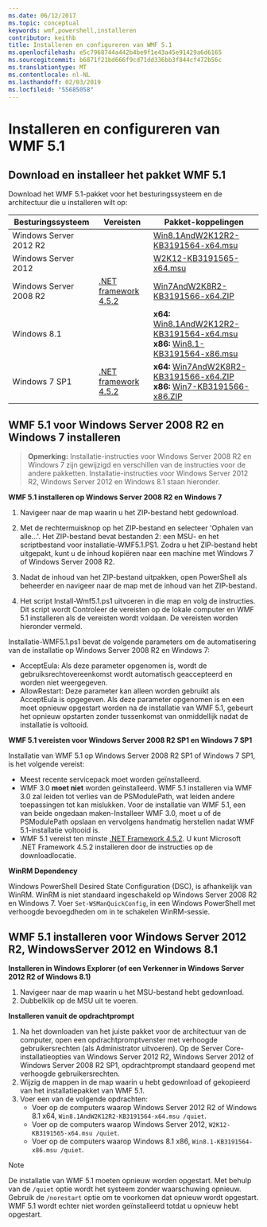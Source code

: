 ```yaml
---
ms.date: 06/12/2017
ms.topic: conceptual
keywords: wmf,powershell,installeren
contributor: keithb
title: Installeren en configureren van WMF 5.1
ms.openlocfilehash: e5c7968744a442b4be9f1e43a45e91429a6d6165
ms.sourcegitcommit: b6871f21bd666f9cd71dd336bb3f844cf472b56c
ms.translationtype: MT
ms.contentlocale: nl-NL
ms.lasthandoff: 02/03/2019
ms.locfileid: "55685058"
---
```

# <a name="install-and-configure-wmf-51"></a>Installeren en configureren van WMF 5.1 #


## <a name="download-and-install-the-wmf-51-package"></a>Download en installeer het pakket WMF 5.1

Download het WMF 5.1-pakket voor het besturingssysteem en de architectuur die u installeren wilt op:

| Besturingssysteem       | Vereisten           | Pakket-koppelingen                          |
|------------------------|-------------------------|----------------------------------------|
| Windows Server 2012 R2 |                         | [Win8.1AndW2K12R2-KB3191564-x64.msu][] |
| Windows Server 2012    |                         | [W2K12-KB3191565-x64.msu][]            |
| Windows Server 2008 R2 | [.NET framework 4.5.2][]| [Win7AndW2K8R2-KB3191566-x64.ZIP][]    |
| Windows 8.1            |                         | **x64:** [Win8.1AndW2K12R2-KB3191564-x64.msu][]</br>**x86:** [Win8.1-KB3191564-x86.msu][] |
| Windows 7 SP1          | [.NET framework 4.5.2][]| **x64:** [Win7AndW2K8R2-KB3191566-x64.ZIP][]</br>**x86:** [Win7-KB3191566-x86.ZIP][] |

[.NET framework 4.5.2]: https://www.microsoft.com/download/details.aspx?id=42642
[W2K12-KB3191565-x64.msu]: https://go.microsoft.com/fwlink/?linkid=839513
[Win7-KB3191566-x86.ZIP]: https://go.microsoft.com/fwlink/?linkid=839522
[Win7AndW2K8R2-KB3191566-x64.ZIP]: https://go.microsoft.com/fwlink/?linkid=839523
[Win8.1-KB3191564-x86.msu]: https://go.microsoft.com/fwlink/?linkid=839521
[Win8.1AndW2K12R2-KB3191564-x64.msu]: https://go.microsoft.com/fwlink/?linkid=839516

## <a name="install-wmf-51-for-windows-server-2008-r2-and-windows-7"></a>WMF 5.1 voor Windows Server 2008 R2 en Windows 7 installeren

> **Opmerking:** Installatie-instructies voor Windows Server 2008 R2 en Windows 7 zijn gewijzigd en verschillen van de instructies voor de andere pakketten. Installatie-instructies voor Windows Server 2012 R2, Windows Server 2012 en Windows 8.1 staan hieronder.

**WMF 5.1 installeren op Windows Server 2008 R2 en Windows 7**

1. Navigeer naar de map waarin u het ZIP-bestand hebt gedownload.

2. Met de rechtermuisknop op het ZIP-bestand en selecteer 'Ophalen van alle...'. Het ZIP-bestand bevat bestanden 2: een MSU- en het scriptbestand voor installatie-WMF5.1.PS1.
Zodra u het ZIP-bestand hebt uitgepakt, kunt u de inhoud kopiëren naar een machine met Windows 7 of Windows Server 2008 R2.

3. Nadat de inhoud van het ZIP-bestand uitpakken, open PowerShell als beheerder en navigeer naar de map met de inhoud van het ZIP-bestand.

4. Het script Install-Wmf5.1.ps1 uitvoeren in die map en volg de instructies. Dit script wordt Controleer de vereisten op de lokale computer en WMF 5.1 installeren als de vereisten wordt voldaan. De vereisten worden hieronder vermeld.

Installatie-WMF5.1.ps1 bevat de volgende parameters om de automatisering van de installatie op Windows Server 2008 R2 en Windows 7:

- AcceptEula: Als deze parameter opgenomen is, wordt de gebruiksrechtovereenkomst wordt automatisch geaccepteerd en worden niet weergegeven.
- AllowRestart: Deze parameter kan alleen worden gebruikt als AcceptEula is opgegeven. Als deze parameter opgenomen is en een moet opnieuw opgestart worden na de installatie van WMF 5.1, gebeurt het opnieuw opstarten zonder tussenkomst van onmiddellijk nadat de installatie is voltooid.

**WMF 5.1 vereisten voor Windows Server 2008 R2 SP1 en Windows 7 SP1**

Installatie van WMF 5.1 op Windows Server 2008 R2 SP1 of Windows 7 SP1, is het volgende vereist:
- Meest recente servicepack moet worden geïnstalleerd.
- WMF 3.0 **moet niet** worden geïnstalleerd. WMF 5.1 installeren via WMF 3.0 zal leiden tot verlies van de PSModulePath, wat leiden andere toepassingen tot kan mislukken. Voor de installatie van WMF 5.1, een van beide ongedaan maken-Installeer WMF 3.0, moet u of de PSModulePath opslaan en vervolgens handmatig herstellen nadat WMF 5.1-installatie voltooid is.
- WMF 5.1 vereist ten minste [.NET Framework 4.5.2](https://www.microsoft.com/en-ca/download/details.aspx?id=42642).
U kunt Microsoft .NET Framework 4.5.2 installeren door de instructies op de downloadlocatie.

**WinRM Dependency**

Windows PowerShell Desired State Configuration (DSC), is afhankelijk van WinRM.
WinRM is niet standaard ingeschakeld op Windows Server 2008 R2 en Windows 7.
Voer `Set-WSManQuickConfig`, in een Windows PowerShell met verhoogde bevoegdheden om in te schakelen WinRM-sessie.


## <a name="install-wmf-51-for-windows-server-2012-r2-windows-server-2012-and-windows-81"></a>WMF 5.1 installeren voor Windows Server 2012 R2, WindowsServer 2012 en Windows 8.1
**Installeren in Windows Explorer (of een Verkenner in Windows Server 2012 R2 of Windows 8.1)**

1. Navigeer naar de map waarin u het MSU-bestand hebt gedownload.
2. Dubbelklik op de MSU uit te voeren.

**Installeren vanuit de opdrachtprompt**

1. Na het downloaden van het juiste pakket voor de architectuur van de computer, open een opdrachtpromptvenster met verhoogde gebruikersrechten (als Administrator uitvoeren). Op de Server Core-installatieopties van Windows Server 2012 R2, Windows Server 2012 of Windows Server 2008 R2 SP1, opdrachtprompt standaard geopend met verhoogde gebruikersrechten.
2. Wijzig de mappen in de map waarin u hebt gedownload of gekopieerd van het installatiepakket van WMF 5.1.
3. Voer een van de volgende opdrachten:
   - Voer op de computers waarop Windows Server 2012 R2 of Windows 8.1 x64, `Win8.1AndW2K12R2-KB3191564-x64.msu /quiet`.
   - Voer op de computers waarop Windows Server 2012, `W2K12-KB3191565-x64.msu /quiet`.
   - Voer op de computers waarop Windows 8.1 x86, `Win8.1-KB3191564-x86.msu /quiet`.

> [!NOTE]
> De installatie van WMF 5.1 moeten opnieuw worden opgestart. Met behulp van de `/quiet` optie wordt het systeem zonder waarschuwing opnieuw.
> Gebruik de `/norestart` optie om te voorkomen dat opnieuw wordt opgestart. WMF 5.1 wordt echter niet worden geïnstalleerd totdat u opnieuw hebt opgestart.
